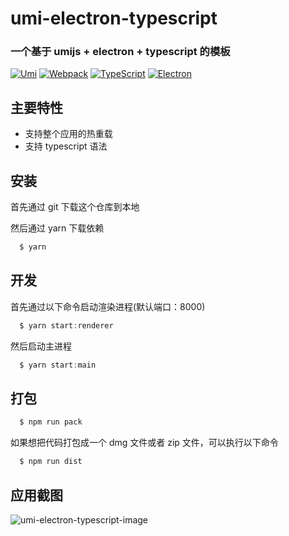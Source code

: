 # umi-electron-typescript

### 一个基于 umijs + electron + typescript 的模板

[![Umi](https://img.souche.com/f2e/a92fc3dfdb4918578861c42bbfcfaf7f.png)](https://umijs.org/)
[![Webpack](https://img.souche.com/f2e/cdc96229f3f9b7068a9b13f7658a9b0e.png)](https://webpack.js.org/)
[![TypeScript](https://img.souche.com/f2e/abaffc28828246dcca08eae82a0b34c3.png)](https://www.typescriptlang.org/)
[![Electron](https://img.souche.com/f2e/4f18b23a82d106ce023cdaf17c6dfd51.png)](https://electronjs.org/)

## 主要特性

- 支持整个应用的热重载
- 支持 typescript 语法

## 安装

首先通过 git 下载这个仓库到本地

然后通过 yarn 下载依赖

```javascript
  $ yarn
```

## 开发

首先通过以下命令启动渲染进程(默认端口：8000)

```javascript
  $ yarn start:renderer
```

然后启动主进程

```javascript
  $ yarn start:main
```

## 打包

```javascript
  $ npm run pack
```

如果想把代码打包成一个 dmg 文件或者 zip 文件，可以执行以下命令

```javascript
  $ npm run dist
```

## 应用截图

![umi-electron-typescript-image](https://img.souche.com/f2e/f26a29f3232f33dfa1ade9b48df64b6b.png)
